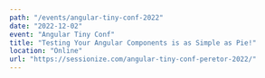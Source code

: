 ```yaml
---
path: "/events/angular-tiny-conf-2022"
date: "2022-12-02"
event: "Angular Tiny Conf"
title: "Testing Your Angular Components is as Simple as Pie!"
location: "Online"
url: "https://sessionize.com/angular-tiny-conf-peretor-2022/"
---
```

